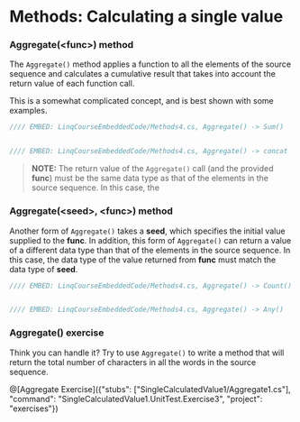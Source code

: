 # Methods: Calculating a single value

### Aggregate(&lt;func&gt;) method
The `Aggregate()` method applies a function to all the elements of the source sequence and calculates a cumulative result that takes into account the return value of each function call.

This is a somewhat complicated concept, and is best shown with some examples.

```csharp
//// EMBED: LinqCourseEmbeddedCode/Methods4.cs, Aggregate() -> Sum()


//// EMBED: LinqCourseEmbeddedCode/Methods4.cs, Aggregate() -> concat
```

> **NOTE:** The return value of the `Aggregate()` call (and the provided **func**) must be the same data type as that of the elements in the source sequence. In this case, the 

### Aggregate(&lt;seed&gt;, &lt;func&gt;) method
Another form of `Aggregate()` takes a **seed**, which specifies the initial value supplied to the **func**. In addition, this form of `Aggregate()` can return a value of a different data type than that of the elements in the source sequence. In this case, the data type of the value returned from **func** must match the data type of **seed**.

```csharp
//// EMBED: LinqCourseEmbeddedCode/Methods4.cs, Aggregate() -> Count()


//// EMBED: LinqCourseEmbeddedCode/Methods4.cs, Aggregate() -> Any()
```

### Aggregate() exercise
Think you can handle it? Try to use `Aggregate()` to write a method that will return the total number of characters in all the words in the source sequence.

@[Aggregate Exercise]({"stubs": ["SingleCalculatedValue1/Aggregate1.cs"], "command": "SingleCalculatedValue1.UnitTest.Exercise3", "project": "exercises"})
